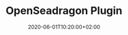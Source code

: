 ---
title: "OpenSeadragon Plugin"
date: 2020-06-01T10:20:00+02:00
draft: false
subsection: "getting-started"
weight: 2
---